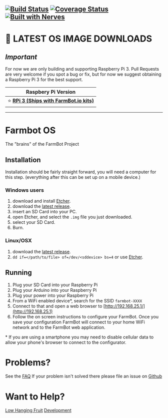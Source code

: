 [![Build Status](https://travis-ci.org/FarmBot/farmbot_os.svg?branch=staging)](https://travis-ci.org/FarmBot/farmbot_os)
[![Coverage Status](https://coveralls.io/repos/github/FarmBot/farmbot_os/badge.svg?branch=staging)](https://coveralls.io/github/FarmBot/farmbot_os?branch=staging)
[![Built with Nerves](http://nerves-project.org/images/badge/nerves-badge_75x39_black.png)](http://nerves-project.org/)
---

<!-- DON'T CHANGE THE TEXT BELOW. It is used in documentation links. -->
# :floppy_disk: LATEST OS IMAGE DOWNLOADS
<!-- DON'T CHANGE THE TEXT ABOVE. It is used in documentation links. -->

## _*Important*_
For now we are only building and supporting Raspberry Pi 3. Pull Requests are very welcome
if you spot a bug or fix, but for now we suggest obtaining a Raspberry Pi 3 for the best support.


|Raspbery Pi Version |
|---|
| :star: **[RPi 3 (Ships with FarmBot.io kits)](https://github.com/FarmBot/farmbot_os/releases/download/v5.0.8/farmbot-rpi3-5.0.8.img)**|
---

# Farmbot OS
The "brains" of the FarmBot Project

## Installation
Installation should be fairly straight forward, you will need a computer for this step.
(everything after this can be set up on a mobile device.)

### Windows users

 1. download and install [Etcher](https://etcher.io/).
 0. download the [latest release](#floppy_disk-latest-os-image-downloads).
 0. insert an SD Card into your PC.
 0. open Etcher, and select the `.img` file you just downloaded.
 0. select your SD Card.
 0. Burn.

### Linux/OSX

 1. download the [latest release](#floppy_disk-latest-os-image-downloads).
 0. ```dd if=</path/to/file> of=/dev/<sddevice> bs=4``` or use [Etcher](https://etcher.io/).

## Running
 1. Plug your SD Card into your Raspberry Pi
 0. Plug your Arduino into your Raspberry Pi
 0. Plug your power into your Raspberry Pi
 0. From a WiFi enabled device*, search for the SSID `farmbot-XXXX`
 0. Connect to that and open a web browser to [http://192.168.25.1/](http://192.168.25.1)
 0. Follow the on screen instructions to configure your FarmBot. Once you save your configuration FarmBot will connect to your home WiFi network and to the FarmBot web application.

\* If you are using a smartphone you may need to disable cellular data to allow your phone's browser to connect to the configurator.


# Problems?

See the [FAQ](docs/FAQ.md)
If your problem isn't solved there please file an issue on [Github](https://github.com/FarmBot/farmbot_os/issues/new)

# Want to Help?

[Low Hanging Fruit](https://github.com/FarmBot/farmbot_os/search?utf8=%E2%9C%93&q=TODO)
[Development](CONTRIBUTING.md)
